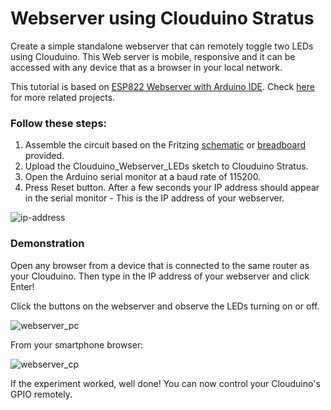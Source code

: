 # Webserver using Clouduino Stratus ##

Create a simple standalone webserver that can remotely toggle two LEDs using Clouduino. This Web server is mobile, responsive and it can be accessed with any device that as a browser in your local network. 

This tutorial is based on [ESP822 Webserver with Arduino IDE](https://randomnerdtutorials.com/esp8266-web-server-with-arduino-ide/). Check [here](https://github.com/RuiSantosdotme/Random-Nerd-Tutorials) for more related projects.

### Follow these steps:

1.  Assemble the circuit based on the Fritzing [schematic](Clouduino_Webserver_LEDs_fritzing_Schem.PNG) or [breadboard](Clouduino_Webserver_LEDs_fritzing_Breadboard.PNG) provided.
2.  Upload the Clouduino_Webserver_LEDs sketch to Clouduino Stratus. 
3. Open the Arduino serial monitor at a baud rate of 115200.
4. Press Reset button. After a few seconds your IP address should appear in the serial monitor - This is the IP address of your webserver.
  
![ip-address](/docs/images/clouduino-ip-address.png)

### Demonstration
 Open any browser from a device that is connected to the same router as your Clouduino. Then type in the IP address of your webserver and click Enter!

 Click the buttons on the webserver and observe the LEDs turning on or off. 

![webserver_pc](/docs/images/clouduino-web-server-browser.png)

From your smartphone browser:

![webserver_cp](/docs/images/clouduino-web-server-smartphone.png)

If the experiment worked, well done! You can now control your Clouduino's GPIO remotely.